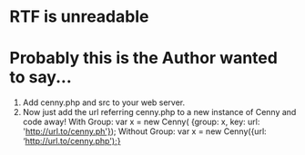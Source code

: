 # RTF is unreadable
# Probably this is the Author wanted to say...

1. Add cenny.php and src to your web server.
2. Now just add the url referring cenny.php to a new instance of Cenny and code away! 
  With Group:
    var x = new Cenny( {group: x, key:  url: 'http://url.to/cenny.ph'});
  Without Group:
    var x = new Cenny({url: ‘http://url.to/cenny.php');}
